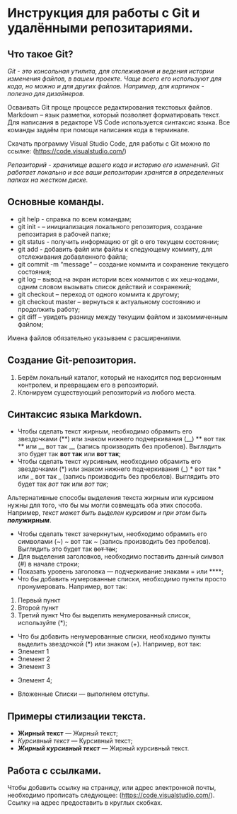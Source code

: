 # Инструкция для работы с Git и удалёнными репозитариями.

## Что такое Git?

*Git - это консольная утилита, для отслеживания и ведения истории изменения файлов, в вашем проекте. Чаще всего его используют для кода, но можно и для других файлов. Например, для картинок - полезно для дизайнеров.*

Осваивать Git проще процессе редактирования текстовых файлов. Markdown – язык разметки,
который позволяет форматировать текст. Для написания в редакторе VS Code используется
синтаксис языка.
Все команды задаём при помощи написания кода в терминале.

Скачать программу Visual Studio Code, для работы с Git можно по ссылке: (https://code.visualstudio.com/)

*Репозиторий - хранилище вашего кода и историю его изменений. Git работает локально и все ваши репозитории хранятся в определенных папках на жестком диске.*

## Основные команды.

* git help - справка по всем командам;
* git init - – инициализация локального репозитория, создание репозитария в рабочей папке;
* git status - получить информацию от git о его текущем состоянии;
* git add - добавить файл или файлы к следующему коммиту, для отслеживания добавленного файла;
* git commit -m “message” – создание коммита и сохранение текущего состояния;
* git log – вывод на экран истории всех коммитов с их хеш-кодами, одним словом вызывать список действий и сохранений;
* git checkout – переход от одного коммита к другому;
* git checkout master – вернуться к актуальному состоянию и продолжить работу;
* git diff – увидеть разницу между текущим файлом и закоммиченным файлом;

Имена файлов обязательно указываем 
с расширениями.

## Создание Git-репозитория.

1. Берём локальный каталог, который не
находится под версионным контролем, 
и превращаем его в репозиторий.
2. Клонируем существующий репозиторий 
из любого места.

## Синтаксис языка Markdown.

* Чтобы сделать текст жирным, необходимо обрамить его звездочками (**) или знаком нижнего подчеркивания (__) ** вот так ** или __ вот так __ (запись производить без пробелов). 
Выглядить это будет так **вот так** или __вот так__;
* Чтобы сделать текст курсивным, необходимо обрамить его звездочками (*) или знаком нижнего подчеркивания (_) * вот так * или _ вот так _ (запись производить без пробелов). 
Выглядить это будет так *вот так* или _вот так_;

Альтернативные способы выделения текста жирным или курсивом нужны для того, что бы мы могли совмещать оба этих способа. Например, _текст может быть выделен курсивом и при этом быть **полужирным**_.

* Чтобы сделать текст зачеркнутым,  необходимо обрамить его символами (~) ~ вот так ~ (запись производить без пробелов). 
Выглядить это будет так ~~вот так~~;
* Для выделения заголовков, необходимо поставить данный символ (#) в начале строки;
* Показать уровень заголовка —
подчеркивание знаками = или ****;
* Что бы добавить нумерованные списки, необходимо пункты просто пронумеровать.
Например, вот так:
1. Первый пункт
2. Второй пункт
3. Третий пункт
Что бы выделить ненумерованный список, используйте (*);
* Что бы добавить ненумерованные списки, необходимо пункты выделить звездочкой (*) или знаком (+).
Например, вот так:
* Элемент 1
* Элемент 2
* Элемент 3
+ Элемент 4;
* Вложенные Списки — выполняем отступы.

## Примеры стилизации текста.

* **Жирный текст** — Жирный текст;
* *Курсивный текст* — Курсивный текст;
* ***Жирный курсивный текст*** — Жирный курсивный текст.


## Работа с ссылками.

Чтобы добавить ссылку на страницу, или адрес электронной почты, необходимо прописать следующее:
(https://code.visualstudio.com/). Ссылку на адрес предоставить в круглых скобках.